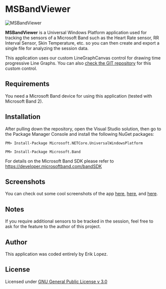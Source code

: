 MSBandViewer
======
![MSBandViewer](http://niuware.com/github/MSBandViewer/images/screen_3.png)

**MSBandViewer** is a Universal Windows Platform application used for tracking the sensors of a Microsoft Band such as the Heart Rate sensor, RR Interval Sensor, Skin Temperature, etc. so you can then create and export a single file for analyzing the session data. 

This application uses our custom LineGraphCanvas control for drawing time progressive Line Graphs. You can also [check the GIT repository](https://github.com/niuware/LineGraphCanvas) for this custom control.

## Requirements

You need a Microsoft Band device for using this application (tested with Microsoft Band 2).

## Installation

After pulling down the repository, open the Visual Studio solution, then go to the Package Manager Console and install the following NuGet packages:

```PM> Install-Package Microsoft.NETCore.UniversalWindowsPlatform```

```PM> Install-Package Microsoft.Band```

For details on the Microsoft Band SDK please refer to https://developer.microsoftband.com/bandSDK

## Screenshots

You can check out some cool screenshots of the app [here](http://niuware.com/github/MSBandViewer/images/screen_0.png), [here](http://niuware.com/github/MSBandViewer/images/screen_2.png), and [here](http://niuware.com/github/MSBandViewer/images/screen_4.png).

## Notes

If you require additional sensors to be tracked in the session, feel free to ask for the feature to the author of this project.

## Author

This application was coded entirely by Erik Lopez.

## License

Licensed under [GNU General Public License v 3.0](https://github.com/niuware/MSBandViewer/blob/master/LICENSE)
